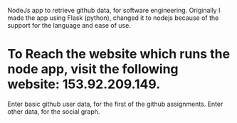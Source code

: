 NodeJs app to retrieve github data, for software engineering. Originally I made the app using Flask (python), changed it to nodejs because of the support for the language and ease of use.
# To Reach the website which runs the node app, visit the following website: 153.92.209.149.
Enter basic github user data, for the first of the github assignments.
Enter other data, for the social graph.
